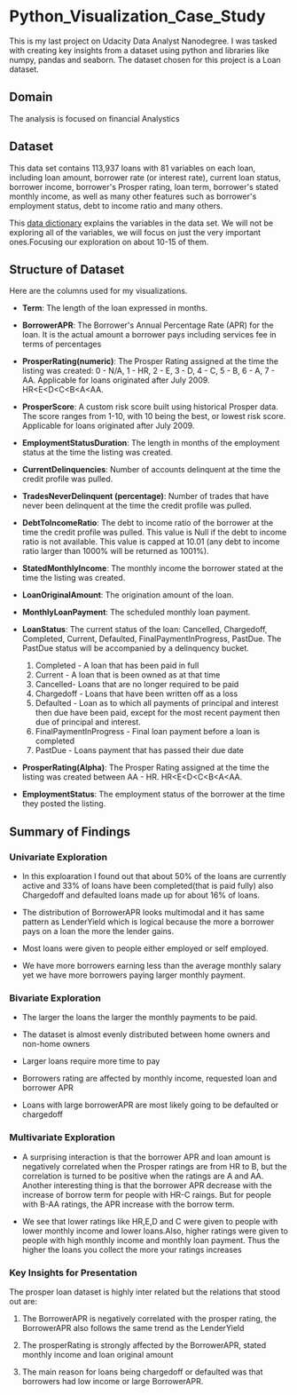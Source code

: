 # Python_Visualization_Case_Study
This is my last project on Udacity Data Analyst Nanodegree. I was tasked with creating key insights from a dataset using python and libraries like numpy, pandas and seaborn. The dataset chosen for this project is a Loan dataset.

## Domain
The analysis is focused on financial Analystics
## Dataset
This data set contains 113,937 loans with 81 variables on each loan, including loan amount, borrower rate (or interest rate), current loan status, borrower income, borrower's Prosper rating, loan term, borrower's stated monthly income, as well as many other features such as borrower's employment status, debt to income ratio and many others.

This [data dictionary](https://docs.google.com/spreadsheets/d/1gDyi_L4UvIrLTEC6Wri5nbaMmkGmLQBk-Yx3z0XDEtI/edit) explains the variables in the data set.
We will not be exploring all of the variables, we will focus on just the very important ones.Focusing our exploration on about 10-15 of them.


## Structure of Dataset
Here are the columns used for my visualizations.
- **Term**: The length of the loan expressed in months.


- **BorrowerAPR**: The Borrower's Annual Percentage Rate (APR) for the loan. It is the actual amount a borrower pays including services fee in terms of percentages


- **ProsperRating(numeric)**: The  Prosper Rating assigned at the time the listing was created: 0 - N/A, 1 - HR, 2 - E, 3 - D, 4 - C, 5 - B, 6 - A, 7 - AA.  Applicable for loans originated after July 2009. HR<E<D<C<B<A<AA.


- **ProsperScore**: A custom risk score built using historical Prosper data. The score ranges from 1-10, with 10 being the best, or lowest risk score.  Applicable for loans originated after July 2009.


- **EmploymentStatusDuration**: The length in months of the employment status at the time the listing was created.


- **CurrentDelinquencies**: Number of accounts delinquent at the time the credit profile was pulled.


- **TradesNeverDelinquent (percentage)**: Number of trades that have never been delinquent at the time the credit profile was pulled.


- **DebtToIncomeRatio**: The debt to income ratio of the borrower at the time the credit profile was pulled. This value is Null if the debt to income ratio is not available. This value is capped at 10.01 (any debt to income ratio larger than 1000% will be returned as 1001%).


- **StatedMonthlyIncome**: The monthly income the borrower stated at the time the listing was created. 


- **LoanOriginalAmount**: The origination amount of the loan.


- **MonthlyLoanPayment**: The scheduled monthly loan payment. 


- **LoanStatus**: The current status of the loan: Cancelled,  Chargedoff, Completed, Current, Defaulted, FinalPaymentInProgress, PastDue. The PastDue status will be accompanied by a delinquency bucket.
    1. Completed -  A loan that has been paid in full
    2. Current -  A loan that is been owned as at that time
    3. Cancelled- Loans that are no longer required to be paid
    4. Chargedoff - Loans that have been written off as a loss
    5. Defaulted - Loan as to which all payments of principal and interest then due have been paid, except for the most recent                    payment then due of principal and interest.
    6. FinalPaymentInProgress - Final loan payment before a loan is completed
    7. PastDue - Loans payment that has passed their due date


- **ProsperRating(Alpha)**: The Prosper Rating assigned at the time the listing was created between AA - HR.
    HR<E<D<C<B<A<AA.


- **EmploymentStatus**: The employment status of the borrower at the time they posted the listing.
 
 
## Summary of Findings

### Univariate Exploration

- In this exploaration I found out that about 50% of the loans are currently active and 33% of loans have been completed(that is paid fully) also Chargedoff and defaulted loans made up for about 16% of loans.

- The distribution of BorrowerAPR looks multimodal and it has same pattern as LenderYield which is logical because the more a borrower pays on a loan the more the lender gains.

- Most loans were given to people either employed or self employed.

- We have more borrowers earning less than the average monthly salary yet we have more borrowers paying larger monthly payment.


### Bivariate Exploration

- The larger the loans the larger the monthly payments to be paid.

- The dataset is almost evenly distributed between home owners and non-home owners

- Larger loans require more time to pay

- Borrowers rating are affected by monthly income, requested loan and borrower APR

- Loans with large borrowerAPR are most likely going to be defaulted or chargedoff


### Multivariate Exploration

- A surprising interaction is that the borrower APR and loan amount is negatively correlated when the Prosper ratings are from HR to B, but the correlation is turned to be positive when the ratings are A and AA. Another interesting thing is that the borrower APR decrease with the increase of borrow term for people with HR-C raings. But for people with B-AA ratings, the APR increase with the borrow term.


-  We see that lower ratings like HR,E,D and C were given to people with lower monthly income and lower loans.Also, higher ratings were given to people with high monthly income and monthly loan payment. Thus the higher the loans you collect the more your ratings increases



### Key Insights for Presentation

The prosper loan dataset is highly inter related but the relations that stood out are:

1. The BorrowerAPR is negatively correlated with the prosper rating, the BorrowerAPR also follows the same trend as the LenderYield

2. The prosperRating is strongly affected by the BorrowerAPR, stated monthly income and loan original amount

3. The main reason for loans being chargedoff or defaulted was that borrowers had low income or large BorrowerAPR.
